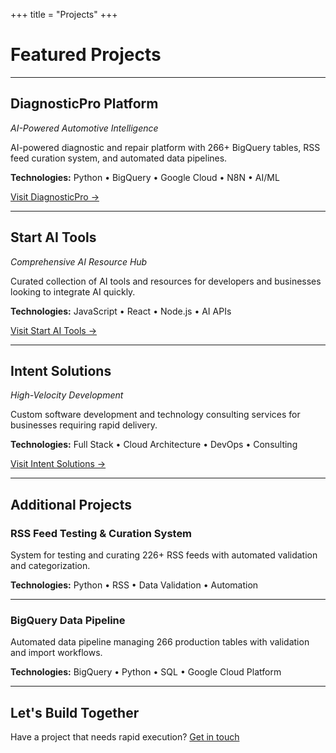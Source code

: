+++
title = "Projects"
+++

# Featured Projects

---

## DiagnosticPro Platform
*AI-Powered Automotive Intelligence*

AI-powered diagnostic and repair platform with 266+ BigQuery tables, RSS feed curation system, and automated data pipelines.

**Technologies:** Python • BigQuery • Google Cloud • N8N • AI/ML

[Visit DiagnosticPro →](https://www.diagnosticpro.io)

---

## Start AI Tools
*Comprehensive AI Resource Hub*

Curated collection of AI tools and resources for developers and businesses looking to integrate AI quickly.

**Technologies:** JavaScript • React • Node.js • AI APIs

[Visit Start AI Tools →](https://www.startaitools.com)

---

## Intent Solutions
*High-Velocity Development*

Custom software development and technology consulting services for businesses requiring rapid delivery.

**Technologies:** Full Stack • Cloud Architecture • DevOps • Consulting

[Visit Intent Solutions →](https://www.intentsolutions.io)

---

## Additional Projects

### RSS Feed Testing & Curation System
System for testing and curating 226+ RSS feeds with automated validation and categorization.

**Technologies:** Python • RSS • Data Validation • Automation

---

### BigQuery Data Pipeline
Automated data pipeline managing 266 production tables with validation and import workflows.

**Technologies:** BigQuery • Python • SQL • Google Cloud Platform

---

## Let's Build Together

Have a project that needs rapid execution? [Get in touch](mailto:jeremy@intentsolutions.io)